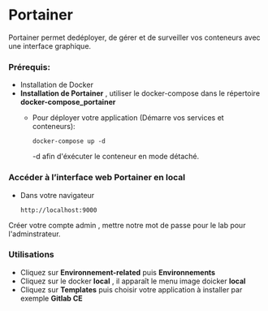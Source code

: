 # Portainer

 Portainer permet dedéployer, de gérer et de surveiller vos conteneurs avec une interface graphique.

### Prérequis:

- Installation de Docker
- **Installation de Portainer** , utiliser le docker-compose dans le répertoire **docker-compose_portainer**
  - Pour déployer votre application (Démarre vos services et conteneurs):

        docker-compose up -d
     -d afin d'éxécuter le conteneur en mode détaché.

### Accéder à l’interface web Portainer en local

* Dans votre navigateur

      http://localhost:9000
Créer votre compte admin , mettre notre mot de passe pour le lab pour l'adminstrateur.

### Utilisations

-  Cliquez sur **Environnement-related** puis **Environnements**
-  Cliquez sur le docker **local** , il apparaît le menu image doicker **local**
-  Cliquez sur **Templates** puis choisir votre application à installer par exemple **Gitlab CE**
